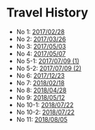 # Travel History

- No 1: [2017/02/28](No1.md)
- No 2: [2017/03/26](No2.md)
- No 3: [2017/05/03](No3.md)
- No 4: [2017/05/07](No4.md)
- No 5-1: [2017/07/09 (1)](No5-1.md)
- No 5-2: [2017/07/09 (2)](No5-2.md)
- No 6: [2017/12/23](No6.md)
- No 7: [2018/02/18](No7.md)
- No 8: [2018/04/28](No8.md)
- No 9: [2018/05/12](No9.md)
- No 10-1: [2018/07/22](No10-1.md)
- No 10-2: [2018/07/22](No10-2.md)
- No 11: [2018/08/05](No11.md)

